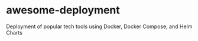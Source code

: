 # awesome-deployment
Deployment of popular tech tools using Docker, Docker Compose, and Helm Charts
